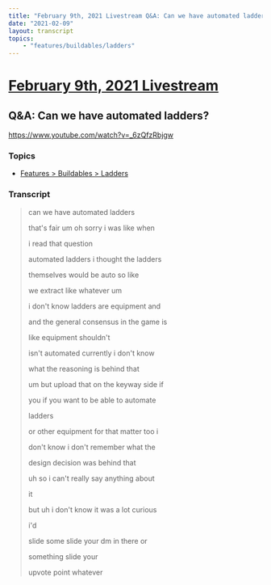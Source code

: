 ```yaml
---
title: "February 9th, 2021 Livestream Q&A: Can we have automated ladders?"
date: "2021-02-09"
layout: transcript
topics:
    - "features/buildables/ladders"
---
```

# [February 9th, 2021 Livestream](../2021-02-09.md)
## Q&A: Can we have automated ladders?
https://www.youtube.com/watch?v=_6zQfzRbjgw

### Topics
* [Features > Buildables > Ladders](../topics/features/buildables/ladders.md)

### Transcript

> can we have automated ladders
>
> that's fair um oh sorry i was like when
>
> i read that question
>
> automated ladders i thought the ladders
>
> themselves would be auto so like
>
> we extract like whatever um
>
> i don't know ladders are equipment and
>
> and the general consensus in the game is
>
> like equipment shouldn't
>
> isn't automated currently i don't know
>
> what the reasoning is behind that
>
> um but upload that on the keyway side if
>
> you if you want to be able to automate
>
> ladders
>
> or other equipment for that matter too i
>
> don't know i don't remember what the
>
> design decision was behind that
>
> uh so i can't really say anything about
>
> it
>
> but uh i don't know it was a lot curious
>
> i'd
>
> slide some slide your dm in there or
>
> something slide your
>
> upvote point whatever
